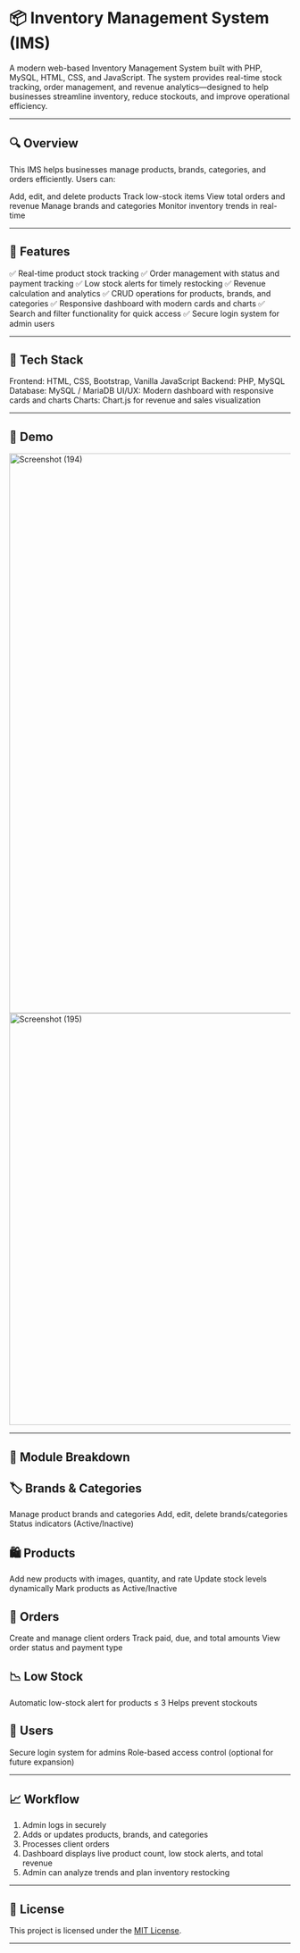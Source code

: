 # 📦 Inventory Management System (IMS)

A modern web-based Inventory Management System built with PHP, MySQL, HTML, CSS, and JavaScript. The system provides real-time stock tracking, order management, and revenue analytics—designed to help businesses streamline inventory, reduce stockouts, and improve operational efficiency.

---

## 🔍 Overview

This IMS helps businesses manage products, brands, categories, and orders efficiently. Users can:

 Add, edit, and delete products
 Track low-stock items
 View total orders and revenue
 Manage brands and categories
 Monitor inventory trends in real-time

---

 ## 🚀 Features

 ✅ Real-time product stock tracking 
 ✅ Order management with status and payment tracking 
 ✅ Low stock alerts for timely restocking 
 ✅ Revenue calculation and analytics 
 ✅ CRUD operations for products, brands, and categories
 ✅ Responsive dashboard with modern cards and charts
 ✅ Search and filter functionality for quick access
 ✅ Secure login system for admin users

---

## 🧰 Tech Stack

Frontend: HTML, CSS, Bootstrap, Vanilla JavaScript
Backend: PHP, MySQL
Database: MySQL / MariaDB
UI/UX: Modern dashboard with responsive cards and charts
Charts: Chart.js for revenue and sales visualization

---
## 📸 Demo

<img width="1920" height="1003" alt="Screenshot (194)" src="https://github.com/user-attachments/assets/6b727c13-861e-4c6d-81c1-41383b743c10" />
<img width="899" height="738" alt="Screenshot (195)" src="https://github.com/user-attachments/assets/6d56e98c-8d09-4af0-82c9-bba109f01a57" />

---
## 📂 Module Breakdown

## 🏷 Brands & Categories
 Manage product brands and categories
 Add, edit, delete brands/categories
 Status indicators (Active/Inactive)

## 🛍 Products
 Add new products with images, quantity, and rate
 Update stock levels dynamically
 Mark products as Active/Inactive

## 📝 Orders
 Create and manage client orders
 Track paid, due, and total amounts
 View order status and payment type

## 📉 Low Stock
 Automatic low-stock alert for products ≤ 3
 Helps prevent stockouts

## 👤 Users
 Secure login system for admins
 Role-based access control (optional for future expansion)

---

## 📈 Workflow

1. Admin logs in securely
2. Adds or updates products, brands, and categories
3. Processes client orders
4. Dashboard displays live product count, low stock alerts, and total revenue
5. Admin can analyze trends and plan inventory restocking

---

## 📜 License

This project is licensed under the [MIT License](LICENSE).

---


